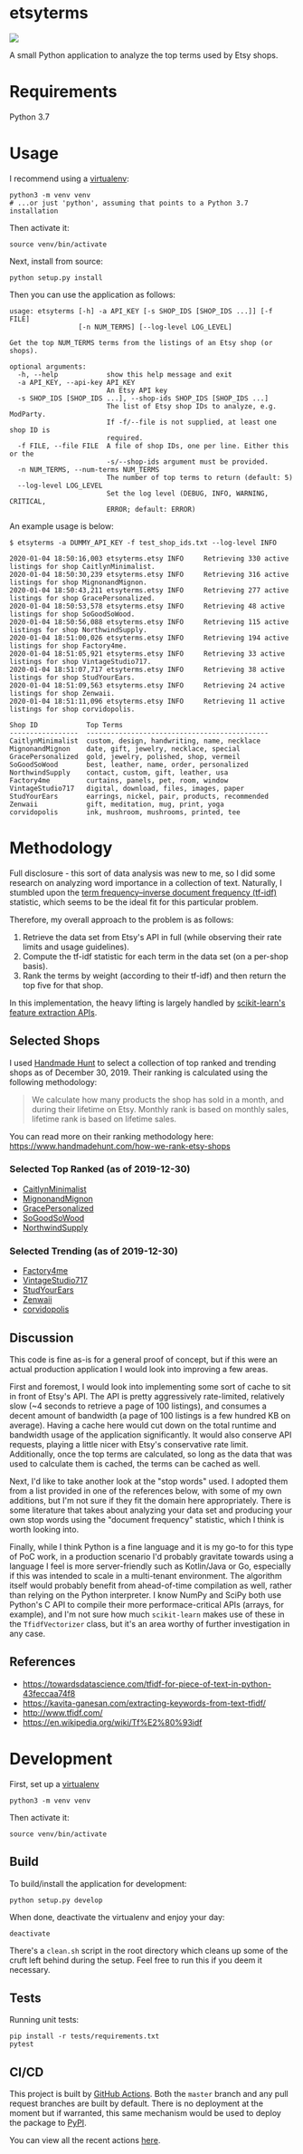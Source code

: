 # etsyterms

[![](https://github.com/ccampo133/etsyterms/workflows/Build%20master/badge.svg)](https://github.com/{owner}/{repo}/actions) 

A small Python application to analyze the top terms used by Etsy shops.

# Requirements

Python 3.7

# Usage

I recommend using a [virtualenv](https://docs.python.org/3/library/venv.html):
                    
    python3 -m venv venv  
    # ...or just 'python', assuming that points to a Python 3.7 installation

Then activate it:

    source venv/bin/activate

Next, install from source:
    
    python setup.py install

Then you can use the application as follows:

    usage: etsyterms [-h] -a API_KEY [-s SHOP_IDS [SHOP_IDS ...]] [-f FILE]
                     [-n NUM_TERMS] [--log-level LOG_LEVEL]
    
    Get the top NUM_TERMS terms from the listings of an Etsy shop (or shops).
    
    optional arguments:
      -h, --help            show this help message and exit
      -a API_KEY, --api-key API_KEY
                            An Etsy API key
      -s SHOP_IDS [SHOP_IDS ...], --shop-ids SHOP_IDS [SHOP_IDS ...]
                            The list of Etsy shop IDs to analyze, e.g. ModParty.
                            If -f/--file is not supplied, at least one shop ID is
                            required.
      -f FILE, --file FILE  A file of shop IDs, one per line. Either this or the
                            -s/--shop-ids argument must be provided.
      -n NUM_TERMS, --num-terms NUM_TERMS
                            The number of top terms to return (default: 5)
      --log-level LOG_LEVEL
                            Set the log level (DEBUG, INFO, WARNING, CRITICAL,
                            ERROR; default: ERROR)
      
An example usage is below:
    
    $ etsyterms -a DUMMY_API_KEY -f test_shop_ids.txt --log-level INFO
     
    2020-01-04 18:50:16,003 etsyterms.etsy INFO     Retrieving 330 active listings for shop CaitlynMinimalist.
    2020-01-04 18:50:30,239 etsyterms.etsy INFO     Retrieving 316 active listings for shop MignonandMignon.
    2020-01-04 18:50:43,211 etsyterms.etsy INFO     Retrieving 277 active listings for shop GracePersonalized.
    2020-01-04 18:50:53,578 etsyterms.etsy INFO     Retrieving 48 active listings for shop SoGoodSoWood.
    2020-01-04 18:50:56,088 etsyterms.etsy INFO     Retrieving 115 active listings for shop NorthwindSupply.
    2020-01-04 18:51:00,026 etsyterms.etsy INFO     Retrieving 194 active listings for shop Factory4me.
    2020-01-04 18:51:05,921 etsyterms.etsy INFO     Retrieving 33 active listings for shop VintageStudio717.
    2020-01-04 18:51:07,717 etsyterms.etsy INFO     Retrieving 38 active listings for shop StudYourEars.
    2020-01-04 18:51:09,563 etsyterms.etsy INFO     Retrieving 24 active listings for shop Zenwaii.
    2020-01-04 18:51:11,096 etsyterms.etsy INFO     Retrieving 11 active listings for shop corvidopolis.
    
    Shop ID            Top Terms
    -----------------  ---------------------------------------------
    CaitlynMinimalist  custom, design, handwriting, name, necklace
    MignonandMignon    date, gift, jewelry, necklace, special
    GracePersonalized  gold, jewelry, polished, shop, vermeil
    SoGoodSoWood       best, leather, name, order, personalized
    NorthwindSupply    contact, custom, gift, leather, usa
    Factory4me         curtains, panels, pet, room, window
    VintageStudio717   digital, download, files, images, paper
    StudYourEars       earrings, nickel, pair, products, recommended
    Zenwaii            gift, meditation, mug, print, yoga
    corvidopolis       ink, mushroom, mushrooms, printed, tee

# Methodology

Full disclosure - this sort of data analysis was new to me, so I did some research on analyzing word importance in a 
collection of text. Naturally, I stumbled upon the 
[term frequency–inverse document frequency (tf-idf)](https://en.wikipedia.org/wiki/Tf%E2%80%93idf) statistic, which 
seems to be the ideal fit for this particular problem.

Therefore, my overall approach to the problem is as follows:

1. Retrieve the data set from Etsy's API in full (while observing their rate limits and usage guidelines).
2. Compute the tf-idf statistic for each term in the data set (on a per-shop basis).
3. Rank the terms by weight (according to their tf-idf) and then return the top five for that shop.

In this implementation, the heavy lifting is largely handled by 
[scikit-learn's feature extraction APIs](https://scikit-learn.org/stable/modules/feature_extraction.html#stop-words).

## Selected Shops

I used [Handmade Hunt](https://www.handmadehunt.com/shops) to select a collection of top ranked and trending shops as 
of December 30, 2019. Their ranking is calculated using the following methodology:

> We calculate how many products the shop has sold in a month, and during their lifetime on Etsy. Monthly rank is based 
> on monthly sales, lifetime rank is based on lifetime sales. 

You can read more on their ranking methodology here: https://www.handmadehunt.com/how-we-rank-etsy-shops

### Selected Top Ranked (as of 2019-12-30)

* [CaitlynMinimalist](https://www.etsy.com/shop/CaitlynMinimalist)
* [MignonandMignon](https://www.etsy.com/shop/MignonandMignon)
* [GracePersonalized](https://www.etsy.com/shop/GracePersonalized)
* [SoGoodSoWood](https://www.etsy.com/shop/SoGoodSoWood)
* [NorthwindSupply](https://www.etsy.com/shop/NorthwindSupply)

### Selected Trending (as of 2019-12-30)

* [Factory4me](https://www.etsy.com/shop/Factory4me)
* [VintageStudio717](https://www.etsy.com/shop/VintageStudio717)
* [StudYourEars](https://www.etsy.com/shop/StudYourEars)
* [Zenwaii](https://www.etsy.com/shop/Zenwaii)
* [corvidopolis](https://www.etsy.com/shop/corvidopolis)

## Discussion

This code is fine as-is for a general proof of concept, but if this were an actual production application I would look 
into improving a few areas.

First and foremost, I would look into implementing some sort of cache to sit in front of Etsy's 
API. The API is pretty aggressively rate-limited, relatively slow (~4 seconds to retrieve a page of 100 listings), and
consumes a decent amount of bandwidth (a page of 100 listings is a few hundred KB on average). Having a cache here would
cut down on the total runtime and bandwidth usage of the application significantly. It would also conserve API requests,
playing a little nicer with Etsy's conservative rate limit. Additionally, once the top terms are calculated, so long
as the data that was used to calculate them is cached, the terms can be cached as well.

Next, I'd like to take another look at the "stop words" used. I adopted them from a list provided in one of the
references below, with some of my own additions, but I'm not sure if they fit the domain here appropriately. There is 
some literature that takes about analyzing your data set and producing your own stop words using the "document 
frequency" statistic, which I think is worth looking into.

Finally, while I think Python is a fine language and it is my go-to for this type of PoC work, in a production scenario
I'd probably gravitate towards using a language I feel is more server-friendly such as Kotlin/Java or Go, especially if
this was intended to scale in a multi-tenant environment. The algorithm itself would probably benefit from 
ahead-of-time compilation as well, rather than relying on the Python interpreter. I know NumPy and SciPy both use 
Python's C API to compile their more performace-critical APIs (arrays, for example), and I'm not sure how much 
`scikit-learn` makes use of these in the `TfidfVectorizer` class, but it's an area worthy of further investigation in 
any case.

## References

* https://towardsdatascience.com/tfidf-for-piece-of-text-in-python-43feccaa74f8
* https://kavita-ganesan.com/extracting-keywords-from-text-tfidf/
* http://www.tfidf.com/
* https://en.wikipedia.org/wiki/Tf%E2%80%93idf

# Development

First, set up a [virtualenv](https://docs.python.org/3/library/venv.html)

    python3 -m venv venv

Then activate it:

    source venv/bin/activate
    
## Build

To build/install the application for development:

    python setup.py develop
    
When done, deactivate the virtualenv and enjoy your day:

    deactivate

There's a `clean.sh` script in the root directory which cleans up some of the cruft left behind during the setup. Feel 
free to run this if you deem it necessary.  

## Tests

Running unit tests:

    pip install -r tests/requirements.txt
    pytest

## CI/CD

This project is built by [GitHub Actions](https://github.com/features/actions). Both the `master` branch and any pull 
request branches are built by default. There is no deployment at the moment but if warranted, this same mechanism would
be used to deploy the package to [PyPI](https://pypi.org/). 

You can view all the recent actions [here](https://github.com/ccampo133/etsyterms/actions).
